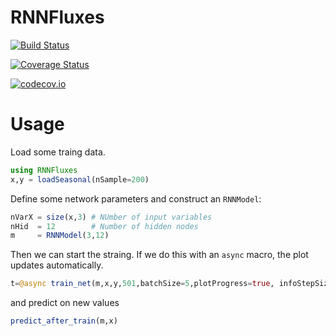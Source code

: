 # RNNFluxes

[![Build Status](https://travis-ci.org/meggart/RNNFluxes.jl.svg?branch=master)](https://travis-ci.org/meggart/RNNFluxes.jl)

[![Coverage Status](https://coveralls.io/repos/meggart/RNNFluxes.jl/badge.svg?branch=master&service=github)](https://coveralls.io/github/meggart/RNNFluxes.jl?branch=master)

[![codecov.io](http://codecov.io/github/meggart/RNNFluxes.jl/coverage.svg?branch=master)](http://codecov.io/github/meggart/RNNFluxes.jl?branch=master)

# Usage

Load some traing data.

````julia
using RNNFluxes
x,y = loadSeasonal(nSample=200)
````

Define some network parameters and construct an `RNNModel`:

````julia
nVarX = size(x,3) # NUmber of input variables
nHid  = 12        # Number of hidden nodes
m     = RNNModel(3,12)
````

Then we can start the straing. If we do this with an `async` macro, the plot updates automatically.

````julia
t=@async train_net(m,x,y,501,batchSize=5,plotProgress=true, infoStepSize=20);
````

and predict on new values

````julia
predict_after_train(m,x)
````
